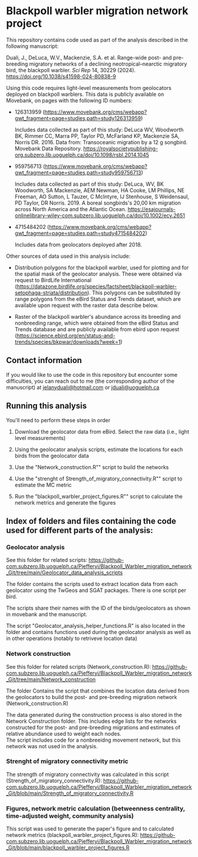 # Blackpoll warbler migration network project

This repository contains code  used as part of the analysis described in the following manuscript: 

Duali, J., DeLuca, W.V., Mackenzie, S.A. et al. Range-wide post- and pre-breeding migratory networks of a declining neotropical–nearctic migratory bird, the blackpoll warbler. *Sci Rep* 14, 30229 (2024). https://doi.org/10.1038/s41598-024-80838-9

Using this code requires light-level measurements from geolocators deployed on blackpoll warblers. This data is publicly available on Movebank, on pages with the following ID numbers:

- 126313959 (https://www.movebank.org/cms/webapp?gwt_fragment=page=studies,path=study126313959)
	
	Includes data collected as part of this study: DeLuca WV, Woodworth BK, Rimmer CC, Marra PP, Taylor PD, McFarland KP, Mackenzie SA, Norris DR. 2016. Data from: Transoceanic migration 	by a 12 g songbird. Movebank Data Repository. https://royalsocietypublishing-org.subzero.lib.uoguelph.ca/doi/10.1098/rsbl.2014.1045

- 959756713 (https://www.movebank.org/cms/webapp?gwt_fragment=page=studies,path=study959756713)

	Includes data collected as part of this study: DeLuca, WV, BK Woodworth, SA Mackenzie, AEM Newman, HA Cooke, LM Phillips, NE Freeman, AO Sutton, L Tauzer, C McIntyre, IJ Stenhouse, S 	Weidensaul, PD Taylor, DR Norris. 2019. A boreal songbirds's 20,00 km migration across North America and the Atlantic Ocean. https://esajournals-onlinelibrary-wiley-com.subzero.lib.uoguelph.ca/doi/10.1002/ecy.2651

- 4715484202 (https://www.movebank.org/cms/webapp?gwt_fragment=page=studies,path=study4715484202)
	
	Includes data from geolocators deployed after 2018.

Other sources of data used in this analysis include:

- Distribution polygons for the blackpoll warbler, used for plotting and for the spatial mask of the geolocator analysis. These were obtained via request to BirdLife International 	(https://datazone.birdlife.org/species/factsheet/blackpoll-warbler-setophaga-striata/distribution). This polygons can be substituted by range polygons from the eBird Status and 	Trends dataset, which are available upon request with the raster data describe below. 

- Raster of the blackpoll warbler's abundance across its breeding and nonbreeding range, which were obtained from the eBird Status and Trends database and are publicly available from ebird upon request (https://science.ebird.org/en/status-and-trends/species/bkpwar/downloads?week=1)

## Contact information 

If you would like to use the code in this repository but encounter some difficulties, you can reach out to me (the corresponding author of the manuscript) at jelanyduali@hotmail.com or jduali@uoguelph.ca


## Running this analysis 

You'll need to perform these steps in order

1. Download the geolocator data from eBird. Select the raw data (i.e., light level measurements)

2. Using the geolocator analysis scripts, estimate the locations for each birds from the geolocator data 

3. Use the "Network_construction.R"" script to build the networks 

4. Use the "strenght of Strength_of_migratory_connectivity.R"" script to estimate the MC metric

5. Run the "blackpoll_warbler_project_figures.R"" script to calculate the network metrics and generate the figures

## Index of folders and files containing the code used for different parts of the analysis: 

### Geolocator analysis 

See this folder for related scripts: https://github-com.subzero.lib.uoguelph.ca/Pjefferyi/Blackpoll_Warbler_migration_network_Git/tree/main/Geolocator_data_analysis_scripts

The folder contains the scripts used to extract location data from each geolocator using the TwGeos and SGAT packages. There is one script per bird.

The scripts share their names with the ID of the birds/geolocators as shown in movebank and the manuscript.  

The script "Geolocator_analysis_helper_functions.R" is also located in the folder and contains functions used during the geolocator analysis as well as in other operations (notably to retriveve location data) 

### Network construction 

See this folder for related scripts (Network_construction.R): https://github-com.subzero.lib.uoguelph.ca/Pjefferyi/Blackpoll_Warbler_migration_network_Git/tree/main/Network_construction

The folder Contains the script that combines the location data derived from the geolocators to build the post- and pre-breeding migration network (Network_construction.R)

The data generated during the construction process is also stored in the Network Construction folder. This includes edge lists for the networks constructed for the post- and pre-breeding migrations and estimates of relative abundance used to weight each nodes.  \
The script includes code for a nonbreeidng movement network, but this network was not used in the analysis. 

### Strenght of migratory connectivity metric 

The strength of migratory connectivity was calculated in this script (Strength_of_migratory_connectivity.R): https://github-com.subzero.lib.uoguelph.ca/Pjefferyi/Blackpoll_Warbler_migration_network_Git/blob/main/Strength_of_migratory_connectivity.R

### Figures, network metric calculation (betweenness centrality, time-adjusted weight, community analysis)

This script was used to generate the paper's figure and to calculated network metrics (blackpoll_warbler_project_figures.R): https://github-com.subzero.lib.uoguelph.ca/Pjefferyi/Blackpoll_Warbler_migration_network_Git/blob/main/blackpoll_warbler_project_figures.R 

